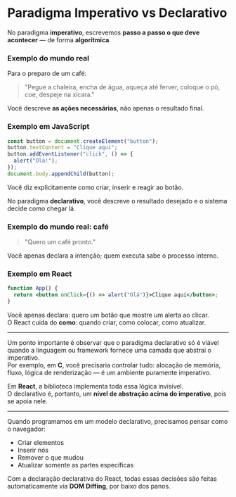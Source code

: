 # Paradigma Imperativo vs Declarativo

No paradigma **imperativo**, escrevemos **passo a passo o que deve acontecer** — de forma **algorítmica**.

### Exemplo do mundo real

Para o preparo de um café:

> "Pegue a chaleira, encha de água, aqueça até ferver, coloque o pó, coe, despeje na xícara."

Você descreve **as ações necessárias**, não apenas o resultado final.

### Exemplo em JavaScript

```js
const button = document.createElement("button");
button.textContent = "Clique aqui";
button.addEventListener("click", () => {
  alert("Olá!");
});
document.body.appendChild(button);
```

Você diz explicitamente como criar, inserir e reagir ao botão.

No paradigma **declarativo**, você descreve o resultado desejado e o sistema decide como chegar lá.

### Exemplo do mundo real: café

> "Quero um café pronto."

Você apenas declara a intenção; quem executa sabe o processo interno.

### Exemplo em React

```jsx
function App() {
  return <button onClick={() => alert("Olá")}>Clique aqui</button>;
}
```

Você apenas declara: quero um botão que mostre um alerta ao clicar.  
O React cuida do **como**: quando criar, como colocar, como atualizar.

---

Um ponto importante é observar que o paradigma declarativo só é viável quando a linguagem ou framework fornece uma camada que abstrai o imperativo.  
Por exemplo, em **C**, você precisaria controlar tudo: alocação de memória, fluxo, lógica de renderização — é um ambiente puramente imperativo.

Em **React**, a biblioteca implementa toda essa lógica invisível.  
O declarativo é, portanto, um **nível de abstração acima do imperativo**, pois se apoia nele.

---

Quando programamos em um modelo declarativo, precisamos pensar como o navegador:

- Criar elementos
- Inserir nós
- Remover o que mudou
- Atualizar somente as partes específicas

Com a declaração declarativa do React, todas essas decisões são feitas automaticamente via **DOM Diffing**, por baixo dos panos.
